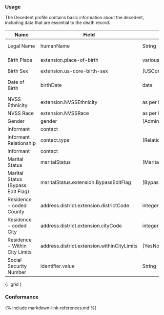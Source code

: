 ### Usage

The Decedent profile contains basic information about the decedent, including data that are essential to the death record.


| **Name** |  **Field**   |  **Encoding**  |  **IJE Field Name(s)**  |
| ---------------| ------------------------ | ------------- | ------------------- |
| Legal Name  | humanName        | String | GNAME, MNAME, LNAME, SUFF |
| Birth Place   | extension.place-of-birth  | various | BPLACE_CNT, BPLACE_ST  |
| Birth Sex   | extension.us-core-birth-sex  | [USCoreBirthSex] | SEX  |
| Date of Birth    | birthDate  | date  | DOB_YR, DOB_MO, DOB_DY  |
| NVSS Ethnicity | extension.NVSSEthnicity | as per IJE | DETHNIC1-5|
| NVSS Race | extension.NVSSRace | as per IJE | RACE1-23|
| Gender   | gender  | [AdministrativeGenderVS] | <none>  |
| Informant    | contact  |   | <none>  |
| Informant Relationship   | contact.type   | [RelationshipTypeVS]  | INFORMRELATE  |
| Informant    | contact  |   | <none>  |
| Marital Status   | maritalStatus  | [MaritalStatusVS] | MARITAL   |
| Marital Status (Bypass Edit Flag)  | maritalStatus.extension.BypassEditFlag  | [BypassFlags0124VS] | MARITAL_BYPASS   |
| Residence - coded County  | address.district.extension.districtCode  | integer | COUNTYC  |
| Residence - coded City  | address.district.extension.cityCode  | integer | CITYC  |
| Residence - Within City Limits  | address.district.extension.withinCityLimits  | [YesNoUnknownVS] | LIMITS  |
| Social Security Number    | identifier.value  | String  | SSN  |
{: .grid }


### Conformance


{% include markdown-link-references.md %}
